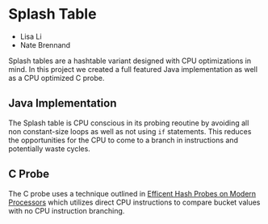 
# Splash Table

- Lisa Li
- Nate Brennand


Splash tables are a hashtable variant designed with CPU optimizations in mind.
In this project we created a full featured Java implementation as well as a CPU optimized C probe.


## Java Implementation

The Splash table is CPU conscious in its probing reoutine by avoiding all non constant-size loops as well as not using `if` statements.
This reduces the opportunities for the CPU to come to a branch in instructions and potentially waste cycles.


## C Probe

The C probe uses a technique outlined in [Efficent Hash Probes on Modern Processors](/papers/efficient_hash_probes_on_modern_processors.pdf) which utilizes direct CPU instructions to compare bucket values with no CPU instruction branching.



